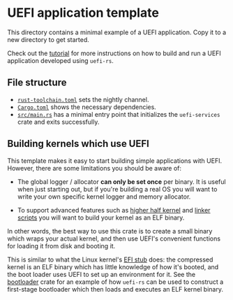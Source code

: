 # UEFI application template

This directory contains a minimal example of a UEFI application.
Copy it to a new directory to get started.

Check out the [tutorial] for more instructions on how to build and run a
UEFI application developed using `uefi-rs`.

## File structure

- [`rust-toolchain.toml`](rust-toolchain.toml) sets the nightly channel.
- [`Cargo.toml`](./Cargo.toml) shows the necessary dependencies.
- [`src/main.rs`](./src/main.rs) has a minimal entry point that
  initializes the `uefi-services` crate and exits successfully.

## Building kernels which use UEFI

This template makes it easy to start building simple applications with UEFI.
However, there are some limitations you should be aware of:

- The global logger / allocator **can only be set once** per binary.
  It is useful when just starting out, but if you're building a real OS you will
  want to write your own specific kernel logger and memory allocator.

- To support advanced features such as [higher half kernel] and [linker scripts]
  you will want to build your kernel as an ELF binary.

In other words, the best way to use this crate is to create a small binary which
wraps your actual kernel, and then use UEFI's convenient functions for loading
it from disk and booting it.

This is similar to what the Linux kernel's [EFI stub] does: the compressed kernel
is an ELF binary which has little knowledge of how it's booted, and the boot loader
uses UEFI to set up an environment for it. See the [bootloader] crate for an example
of how `uefi-rs` can be used to construct a first-stage bootloader which then
loads and executes an ELF kernel binary.

[higher half kernel]: https://wiki.osdev.org/Higher_Half_Kernel
[linker scripts]: https://sourceware.org/binutils/docs/ld/Scripts.html
[EFI stub]: https://www.kernel.org/doc/Documentation/efi-stub.txt
[bootloader]: https://github.com/rust-osdev/bootloader
[tutorial]: https://rust-osdev.github.io/uefi-rs/HEAD/tutorial/introduction.html
